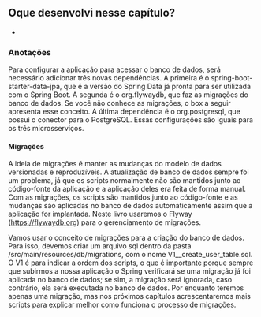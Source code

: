 ## Oque desenvolvi nesse capítulo?

-


### Anotações

Para configurar a aplicação para acessar o banco de dados, será necessário
adicionar três novas dependências. A primeira é o spring-boot-starter-data-jpa,
que é a versão do Spring Data já pronta para ser utilizada com o Spring Boot. A
segunda é o org.flywaydb, que faz as migrações do banco de dados. Se você não
conhece as migrações, o box a seguir apresenta esse conceito. A última
dependência é o org.postgresql, que possui o conector para o PostgreSQL. Essas
configurações são iguais para os três microsserviços.

#### Migrações
A ideia de migrações é manter as mudanças do modelo de dados versionadas e
reproduzíveis. A atualização de banco de dados sempre foi um problema, já que
os scripts normalmente não são mantidos junto ao código-fonte da aplicação e a
aplicação deles era feita de forma manual. Com as migrações, os scripts são
mantidos junto ao código-fonte e as mudanças são aplicadas no banco de dados
automaticamente assim que a aplicação for implantada. Neste livro usaremos o
Flyway (https://flywaydb.org) para o gerenciamento de migrações.

Vamos usar o conceito de migrações para a criação do banco de dados. Para isso,
devemos criar um arquivo sql dentro da pasta /src/main/resources/db/migrations,
com o nome V1__create_user_table.sql. O V1 é para indicar a ordem dos scripts,
o que é importante porque sempre que subirmos a nossa aplicação o Spring
verificará se uma migração já foi aplicada no banco de dados; se sim, a migração
será ignorada, caso contrário, ela será executada no banco de dados. Por
enquanto teremos apenas uma migração, mas nos próximos capítulos
acrescentaremos mais scripts para explicar melhor como funciona o processo de
migrações.